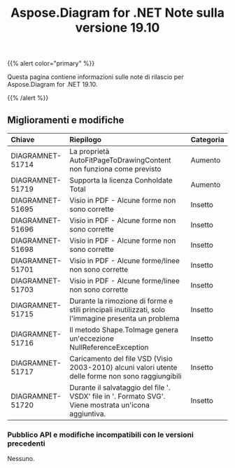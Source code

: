 ﻿---
title: Aspose.Diagram for .NET Note sulla versione 19.10
type: docs
weight: 30
url: /it/net/aspose-diagram-for-net-19-10-release-notes/
---
{{% alert color="primary" %}} 

Questa pagina contiene informazioni sulle note di rilascio per Aspose.Diagram for .NET 19.10.

{{% /alert %}} 
## **Miglioramenti e modifiche**

|**Chiave**|**Riepilogo**|**Categoria**|
|:- |:- |:- |
|DIAGRAMNET-51714|La proprietà AutoFitPageToDrawingContent non funziona come previsto|Aumento|
|DIAGRAMNET-51719|Supporta la licenza Conholdate Total|Aumento|
|DIAGRAMNET-51695|Visio in PDF - Alcune forme non sono corrette|Insetto|
|DIAGRAMNET-51696|Visio in PDF - Alcune forme non sono corrette|Insetto|
|DIAGRAMNET-51698|Visio in PDF - Alcune forme non sono corrette|Insetto|
|DIAGRAMNET-51701|Visio in PDF - Alcune forme/linee non sono corrette|Insetto|
|DIAGRAMNET-51703|Visio in PDF - Alcune forme/linee non sono corrette|Insetto|
|DIAGRAMNET-51715|Durante la rimozione di forme e stili principali inutilizzati, solo l'immagine presenta un problema|Insetto|
|DIAGRAMNET-51716|Il metodo Shape.ToImage genera un'eccezione NullReferenceException|Insetto|
|DIAGRAMNET-51717|Caricamento del file VSD (Visio 2003-2010) alcuni valori utente delle forme non sono raggiungibili|Insetto|
|DIAGRAMNET-51720|Durante il salvataggio del file '. VSDX' file in '. Formato SVG'. Viene mostrata un'icona aggiuntiva.|Insetto|
### **Pubblico API e modifiche incompatibili con le versioni precedenti**
Nessuno.
